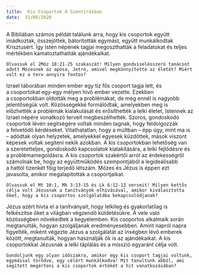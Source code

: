 ```yaml
---
title:  Kis Csoportok A Szentírásban
date:  31/08/2020
---
```


A Bibliában számos példát találunk arra, hogy kis csoportok együtt imádkoztak, összejöttek, bátorították egymást, együtt munkálkodtak Krisztusért. Így Isten népének tagjai megoszthatták a feladatokat és teljes mértékben kamatoztathatták ajándékaikat.

`Olvassuk el 2Móz 18:21-25 szakaszát! Milyen gondviselésszerű tanácsot adott Mózesnek az apósa, Jetró, amivel megkönnyítette az életét? Miért volt ez a terv annyira fontos?`

Izrael táborában minden ember egy tíz fős csoport tagja lett, és a csoportokat egy-egy mélyen hívő ember vezette. Ezekben a csoportokban oldották meg a problémákat, de még ennél is nagyobb jelentőségük volt. Közösségekké formálódtak, amelyekben meg is előzhették a problémák kialakulását és erősíthették a lelki életet, Istennek az Izrael népére vonatkozó terveit megbeszélhették. Szoros, gondoskodó csoportok lévén segítségére voltak minden tagnak, hogy feldolgozzák a felvetődő kérdéseket. Vitathatatlan, hogy a múltban – épp úgy, mint ma is – adódtak olyan helyzetek, amelyekkel egyesek küzdöttek, mások viszont képesek voltak segíteni nekik azokban. A kis csoportokban lehetőség van a szeretetteljes, gondoskodó kapcsolatok kialakítására, a lelki fejlődésre és a problémamegoldásra. A kis csoportok szakértői arról az érdekességről számolnak be, hogy az együttműködés szempontjából a legideálisabb a hattól tizenkét főig terjedő létszám. Mózes és Jézus is éppen ezt javasolta, amikor megalapították a csoportjaikat.

`Olvassuk el Mt 10:1, Mk 3:13-15 és Lk 6:12-13 verseit! Milyen kettős célja volt Jézusnak a tanítványok elhívásával, amikor kiválasztotta őket, hogy a kis csoportos szolgálatába bekapcsolódjanak?`

Jézus azért hívta el a tanítványait, hogy lelkileg és gyakorlatilag is felkészítse őket a világban végzendő küldetésükre. A vele való közösségben növekedtek a kegyelemben. Kis csoportos alkalmaik során megtanulták, hogyan szolgáljanak eredményesebben. Amint napról napra figyelték, miként végezte Jézus a szolgálatát az ínségben lévő emberek között, megtanulták, hogyan használják ők is az ajándékaikat. A kis csoportokkal Jézusnak a lelki táplálás és a misszió egyaránt célja volt.

`Gondoljunk egy olyan időszakra, amikor egy kis csoport tagjai voltunk, egymással törődve, egy célért munkálkodva! Mit tanultunk abból, ami segített megérteni a kis csoportok értékét a hit vonatkozásában?`